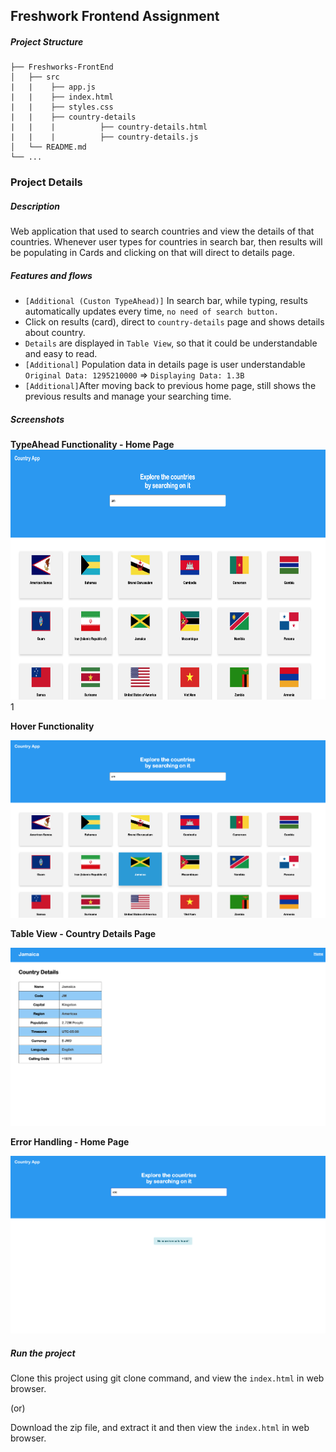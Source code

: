 ## Freshwork Frontend Assignment

##### Project Structure

    ├── Freshworks-FrontEnd                    
    │   ├── src  
    |   |    ├── app.js
    |   |    ├── index.html
    |   |    ├── styles.css    
    |   |    ├── country-details
    |   |    |          ├── country-details.html
    |   |    |          ├── country-details.js
    │   └── README.md  
    └── ...

### Project Details

##### Description
Web application that used to search countries and view the details of that countries.
Whenever user types for countries in search bar, then results will be populating in Cards 
and clicking on that will direct to details page.

##### Features and flows
+ `[Additional (Custon TypeAhead)]` In search bar, while typing, results automatically updates every time, `no need of search button.`
+ Click on results (card), direct to `country-details` page and shows details about country.
+ `Details` are displayed in `Table View`, so that it could be understandable and easy to read.
+ `[Additional]` Population data in details page is user understandable `Original Data: 1295210000` => `Displaying Data: 1.3B`
+ `[Additional]`After moving back to previous home page, still shows the previous results and manage your searching time.

##### Screenshots
**TypeAhead Functionality - Home Page**<br />
<img src="/img/screenshots/one.png" height=400 width =600 />
1

**Hover Functionality**

![alt text](img/screenshots/two.png)


**Table View - Country Details Page**

![alt text](img/screenshots/three.png)


**Error Handling - Home Page**

![alt text](img/screenshots/four.png)



##### Run the project

Clone this project using git clone command, and view the `index.html` in web browser.

(or)

Download the zip file, and extract it and then view the `index.html` in web browser.
